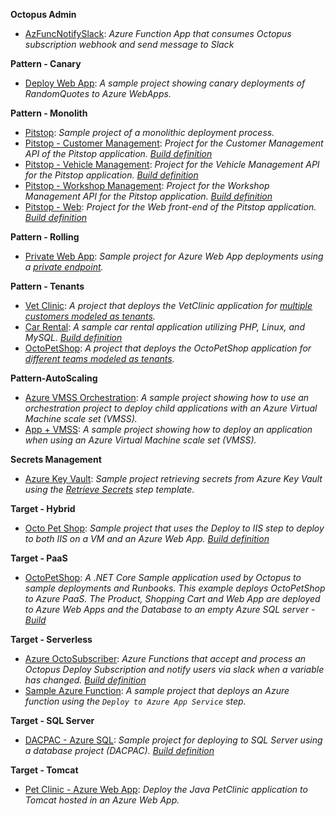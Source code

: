 **Octopus Admin**

- <a href="https://samples.octopus.app/app#/Spaces-142/projects/Projects-352/deployments/process" target="_blank">AzFuncNotifySlack</a>: <i>Azure Function App that consumes Octopus subscription webhook and send message to Slack</i>
    
**Pattern - Canary**

- <a href="https://samples.octopus.app/app#/Spaces-542/projects/Projects-943/deployments/process" target="_blank">Deploy Web App</a>: <i>A sample project showing canary deployments of RandomQuotes to Azure WebApps.</i>
    
**Pattern - Monolith**

- <a href="https://samples.octopus.app/app#/Spaces-362/projects/Projects-523/deployments/process" target="_blank">Pitstop</a>: <i>Sample project of a monolithic deployment process.</i>
- <a href="https://samples.octopus.app/app#/Spaces-362/projects/Projects-873/deployments/process" target="_blank">Pitstop - Customer Management</a>: <i>Project for the Customer Management API of the Pitstop application. [Build definition](https://teamcitysample.octopus.com/buildConfiguration/PitStop_BuildDotnet)</i>
- <a href="https://samples.octopus.app/app#/Spaces-362/projects/Projects-875/deployments/process" target="_blank">Pitstop - Vehicle Management</a>: <i>Project for the Vehicle Management API for the Pitstop application. [Build definition](https://teamcitysample.octopus.com/buildConfiguration/PitStop_BuildDotnet)</i>
- <a href="https://samples.octopus.app/app#/Spaces-362/projects/Projects-876/deployments/process" target="_blank">Pitstop - Workshop Management</a>: <i>Project for the Workshop Management API for the Pitstop application. [Build definition](https://teamcitysample.octopus.com/buildConfiguration/PitStop_BuildDotnet)</i>
- <a href="https://samples.octopus.app/app#/Spaces-362/projects/Projects-881/deployments/process" target="_blank">Pitstop - Web</a>: <i>Project for the Web front-end of the Pitstop application. [Build definition](https://teamcitysample.octopus.com/buildConfiguration/PitStop_BuildDotnet)</i>
    
**Pattern - Rolling**

- <a href="https://samples.octopus.app/app#/Spaces-45/projects/Projects-1504/deployments/process" target="_blank">Private Web App</a>: <i>Sample project for Azure Web App deployments using a [private endpoint](https://docs.microsoft.com/en-us/azure/app-service/networking/private-endpoint).</i>
    
**Pattern - Tenants**

- <a href="https://samples.octopus.app/app#/Spaces-682/projects/Projects-1302/deployments/process" target="_blank">Vet Clinic</a>: <i>A project that deploys the VetClinic application for [multiple customers modeled as tenants](https://octopus.com/docs/tenants/guides/multi-tenant-saas-application).</i>
- <a href="https://samples.octopus.app/app#/Spaces-682/projects/Projects-1341/deployments/process" target="_blank">Car Rental</a>: <i>A sample car rental application utilizing PHP, Linux, and MySQL. [Build definition](https://jenkinssample.octopus.com/job/CarRental/)</i>
- <a href="https://samples.octopus.app/app#/Spaces-682/projects/Projects-1361/deployments/process" target="_blank">OctoPetShop</a>: <i>A project that deploys the OctoPetShop application for [different teams modeled as tenants](https://octopus.com/docs/tenants/guides/multi-tenant-teams).</i>
    
**Pattern-AutoScaling**

- <a href="https://samples.octopus.app/app#/Spaces-742/projects/Projects-1462/deployments/process" target="_blank">Azure VMSS Orchestration</a>: <i>A sample project showing how to use an orchestration project to deploy child applications with an Azure Virtual Machine scale set (VMSS).</i>
- <a href="https://samples.octopus.app/app#/Spaces-742/projects/Projects-1502/deployments/process" target="_blank">App + VMSS</a>: <i>A sample project showing how to deploy an application when using an Azure Virtual Machine scale set (VMSS).</i>
    
**Secrets Management**

- <a href="https://samples.octopus.app/app#/Spaces-822/projects/Projects-1701/deployments/process" target="_blank">Azure Key Vault</a>: <i>Sample project retrieving secrets from Azure Key Vault using the [Retrieve Secrets](https://library.octopus.com/step-templates/6f59f8aa-b2db-4f7a-b02d-a72c13d386f0/actiontemplate-azure-key-vault-retrieve-secrets) step template.</i>
    
**Target - Hybrid**

- <a href="https://samples.octopus.app/app#/Spaces-342/projects/Projects-445/deployments/process" target="_blank">Octo Pet Shop</a>: <i>Sample project that uses the Deploy to IIS step to deploy to both IIS on a VM and an Azure Web App. [Build definition](https://app.circleci.com/pipelines/github/OctopusSamples/OctoPetShop)</i>
    
**Target - PaaS**

- <a href="https://samples.octopus.app/app#/Spaces-64/projects/Projects-1381/deployments/process" target="_blank">OctoPetShop</a>: <i>A .NET Core Sample application used by Octopus to sample deployments and Runbooks.  This example deploys OctoPetShop to Azure PaaS. The Product, Shopping Cart and Web App are deployed to Azure Web Apps and the Database to an empty Azure SQL server - [Build](https://octopussamplesext.visualstudio.com/OctoPetShop/)</i>
    
**Target - Serverless**

- <a href="https://samples.octopus.app/app#/Spaces-1/projects/Projects-1824/deployments/process" target="_blank">Azure OctoSubscriber</a>: <i>Azure Functions that accept and process an Octopus Deploy Subscription and notify users via slack when a variable has changed. [Build definition](https://github.com/OctopusSamples/OctoSubscriber/blob/main/.github/workflows/AzureFunctions.yml)</i>
- <a href="https://samples.octopus.app/app#/Spaces-1/projects/Projects-66/deployments/process" target="_blank">Sample Azure Function</a>: <i>A sample project that deploys an Azure function using the `Deploy to Azure App Service` step.</i>
    
**Target - SQL Server**

- <a href="https://samples.octopus.app/app#/Spaces-106/projects/Projects-164/deployments/process" target="_blank">DACPAC - Azure SQL</a>: <i>Sample project for deploying to SQL Server using a database project (DACPAC). [Build definition](https://teamcitysample.octopus.com/buildConfiguration/Sakila_BuildDacpac)</i>
    
**Target - Tomcat**

- <a href="https://samples.octopus.app/app#/Spaces-203/projects/Projects-1681/deployments/process" target="_blank">Pet Clinic - Azure Web App</a>: <i>Deploy the Java PetClinic application to Tomcat hosted in an Azure Web App.</i>
